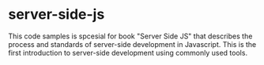 # server-side-js
This code samples is spcesial for book "Server Side JS" that describes the process and standards of server-side development in Javascript. This is the first introduction to server-side development using commonly used tools.
